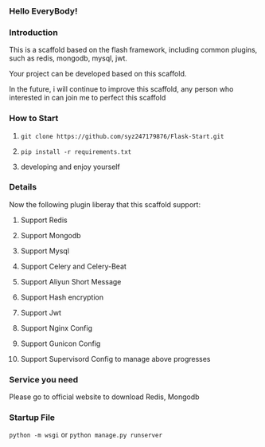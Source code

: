 ### Hello EveryBody!

### Introduction

This is a scaffold based on the flash framework, including common plugins, such as redis, mongodb, mysql, jwt. 

Your project can be developed based on this scaffold.

In the future, i will continue to improve this scaffold, any person who interested in can join me to perfect this scaffold 


### How to Start

1. `git clone https://github.com/syz247179876/Flask-Start.git`

2. `pip install -r requirements.txt`

3. developing and enjoy yourself

### Details

Now the following plugin liberay that this scaffold support:

1. Support Redis

2. Support Mongodb

3. Support Mysql

3. Support Celery and Celery-Beat

4. Support Aliyun Short Message

5. Support Hash encryption

6. Support Jwt

7. Support Nginx Config

8. Support Gunicon Config

9. Support Supervisord Config to manage above progresses

### Service you need

Please go to official website to download Redis, Mongodb

### Startup File

`python -m wsgi` or `python manage.py runserver`
